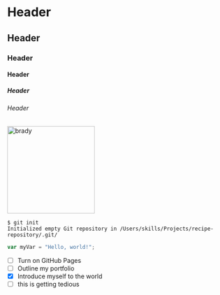 # Header
## Header
### Header
#### Header
##### Header
###### Header




<img src="https://github.com/user-attachments/assets/ec1ea9e0-a577-400c-b3ff-4e5505e0fcef" alt="brady" width="200" height="auto">


```
$ git init
Initialized empty Git repository in /Users/skills/Projects/recipe-repository/.git/
```


``` javascript
var myVar = "Hello, world!";
```

- [ ] Turn on GitHub Pages
- [ ] Outline my portfolio
- [x] Introduce myself to the world
- [ ] this is getting tedious 

